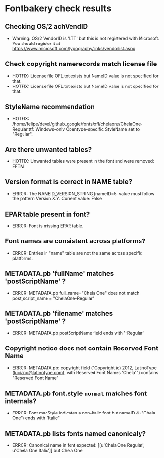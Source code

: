 # Fontbakery check results
## Checking OS/2 achVendID
* Warning: OS/2 VendorID is 'LTT ' but this is not registered with Microsoft. You should register it at https://www.microsoft.com/typography/links/vendorlist.aspx

## Check copyright namerecords match license file
* HOTFIX: License file OFL.txt exists but NameID value is not specified for that.
* HOTFIX: License file OFL.txt exists but NameID value is not specified for that.

## StyleName recommendation
* HOTFIX: /home/felipe/devel/github_google/fonts/ofl/chelaone/ChelaOne-Regular.ttf: Windows-only Opentype-specific StyleName set to "Regular".

## Are there unwanted tables?
* HOTFIX: Unwanted tables were present in the font and were removed: FFTM

## Version format is correct in NAME table?
* ERROR: The NAMEID_VERSION_STRING (nameID=5) value must follow the pattern Version X.Y. Current value: False

## EPAR table present in font?
* ERROR: Font is missing EPAR table.

## Font names are consistent across platforms?
* ERROR: Entries in "name" table are not the same across specific platforms.

## METADATA.pb 'fullName' matches 'postScriptName' ?
* ERROR: METADATA.pb full_name="Chela One" does not match post_script_name = "ChelaOne-Regular"

## METADATA.pb 'filename' matches 'postScriptName' ?
* ERROR: METADATA.pb postScriptName field ends with '-Regular'

## Copyright notice does not contain Reserved Font Name
* ERROR: METADATA.pb: copyright field ("Copyright (c) 2012, LatinoType (luciano@latinotype.com), with Reserved Font Names 'Chela'") contains "Reserved Font Name"

## METADATA.pb font.style `normal` matches font internals?
* ERROR: Font macStyle indicates a non-Italic font but nameID 4 ("Chela One") ends with "Italic"

## METADATA.pb lists fonts named canonicaly?
* ERROR: Canonical name in font expected: [[u'Chela One Regular', u'Chela One Italic']] but Chela One

